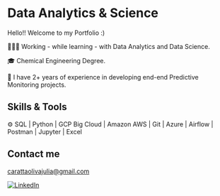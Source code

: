 # Data Analytics & Science

Hello!! Welcome to my Portfolio :) 


👩🏻‍💻 Working - while learning - with Data Analytics and Data Science.   

🎓 Chemical Engineering Degree.  

🧩 I have 2+ years of experience in developing end-end Predictive Monitoring projects.   


## Skills & Tools
⚙️ SQL | Python | GCP Big Cloud | Amazon AWS | Git | Azure | Airflow | Postman | Jupyter | Excel

## Contact me
carattaolivajulia@gmail.com

[![LinkedIn](https://img.shields.io/badge/LinkedIn-0077B5?style=for-the-badge&logo=linkedin&logoColor=white)](https://www.linkedin.com/in/juliacaratta/)
